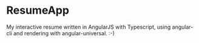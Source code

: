 # ResumeApp

My interactive resume written in AngularJS with Typescript, using angular-cli and rendering with angular-universal. :-)

